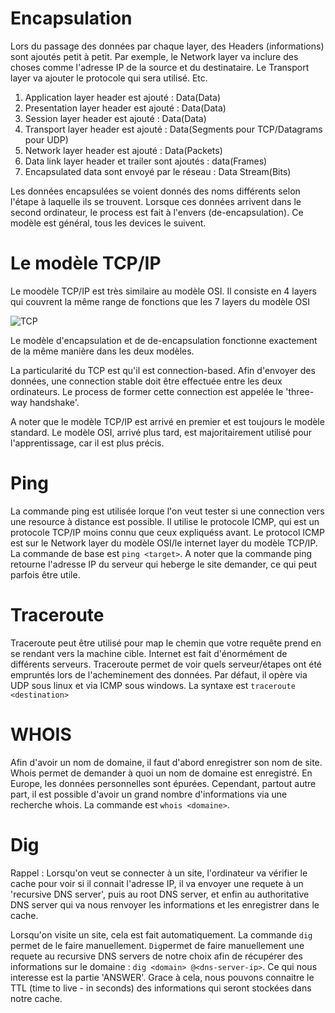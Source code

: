 # Encapsulation

Lors du passage des données par chaque layer, des Headers (informations) sont ajoutés petit à petit. Par exemple, le Network layer va inclure des choses comme l'adresse IP de la source et du destinataire. Le Transport layer va ajouter le protocole qui sera utilisé. Etc.

1. Application layer header est ajouté : Data(Data)
2. Presentation layer header est ajouté : Data(Data)
3. Session layer header est ajouté : Data(Data)
4. Transport layer header est ajouté : Data(Segments pour TCP/Datagrams pour UDP)
5. Network layer header est ajouté : Data(Packets)
6. Data link layer header et trailer sont ajoutés : data(Frames)
7. Encapsulated data sont envoyé par le réseau : Data Stream(Bits)

Les données encapsulées se voient donnés des noms différents selon l'étape à laquelle ils se trouvent. Lorsque ces données arrivent dans le second ordinateur, le process est fait à l'envers (de-encapsulation). Ce modèle est général, tous les devices le suivent.

# Le modèle TCP/IP

Le moodèle TCP/IP est très similaire au modèle OSI. Il consiste en 4 layers qui couvrent la même range de fonctions que les 7 layers du modèle OSI

![TCP](/Users/theofalgayrettes/Downloads/TCP.png)

Le modèle d'encapsulation et de de-encapsulation fonctionne exactement de la même manière dans les deux modèles.

La particularité du TCP est qu'il est connection-based. Afin d'envoyer des données, une connection stable doit être effectuée entre les deux ordinateurs. Le process de former cette connection est appelée le 'three-way handshake'.

A noter que le modèle TCP/IP est arrivé en premier et est toujours le modèle standard. Le modèle OSI, arrivé plus tard, est majoritairement utilisé pour l'apprentissage, car il est plus précis.

# Ping

La commande ping est utilisée lorque l'on veut tester si une connection vers une resource à distance est possible. Il utilise le protocole ICMP, qui est un protocole TCP/IP moins connu que ceux expliquéss avant. Le protocol ICMP est sur le Network layer du modèle OSI/le internet layer du modèle TCP/IP. La commande de base est `ping <target>`. A noter que la commande ping retourne l'adresse IP du serveur qui heberge le site demander, ce qui peut parfois être utile.

# Traceroute

Traceroute peut être utilisé pour map le chemin que votre requête prend en se rendant vers la machine cible. Internet est fait d'énormément de différents serveurs. Traceroute permet de voir quels serveur/étapes ont été empruntés lors de l'acheminement des données. Par défaut, il opère via UDP sous linux et via ICMP sous windows. La syntaxe est `traceroute <destination>`

# WHOIS

Afin d'avoir un nom de domaine, il faut d'abord enregistrer son nom de site. Whois permet de demander à quoi un nom de domaine est enregistré. En Europe, les données personnelles sont épurées. Cependant, partout autre part, il est possible d'avoir un grand nombre d'informations via une recherche whois. La commande est `whois <domaine>`.

# Dig

Rappel : Lorsqu'on veut se connecter à un site, l'ordinateur va vérifier le cache pour voir si il connait l'adresse IP, il va envoyer une requete à un 'recursive DNS server', puis au root DNS server, et enfin au authoritative DNS server qui va nous renvoyer les informations et les enregistrer dans le cache.

Lorsqu'on visite un site, cela est fait automatiquement. La commande `dig` permet de le faire manuellement. `Dig`permet de faire manuellement une requete au recursive DNS servers de notre choix afin de récupérer des informations sur le domaine : `dig <domain> @<dns-server-ip>`. Ce qui nous interesse est la partie 'ANSWER'. Grace à cela, nous pouvons connaitre le TTL (time to live - in seconds) des informations qui seront stockées dans notre cache.